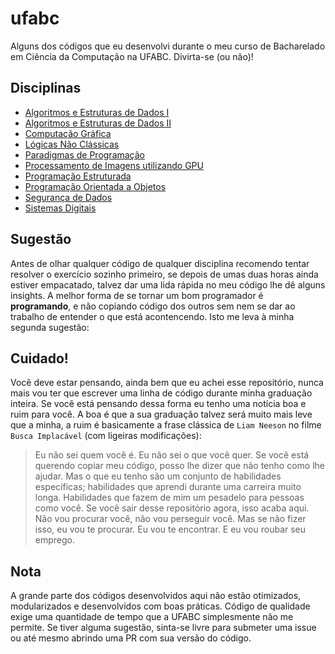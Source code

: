 # ufabc

Alguns dos códigos que eu desenvolvi durante o meu curso de Bacharelado em Ciência da Computação na UFABC. Divirta-se (ou não)!

## Disciplinas

* [Algoritmos e Estruturas de Dados I](aed/README.md)
* [Algoritmos e Estruturas de Dados II](aed_2/README.md)
* [Computação Gráfica](computacao_grafica)
* [Lógicas Não Clássicas](logicas_nao_classicas/README.md)
* [Paradigmas de Programação](paradigmas/README.md)
* [Processamento de Imagens utilizando GPU](programacao_gpu/README.md)
* [Programação Estruturada](programacao_estruturada/README.md)
* [Programação Orientada a Objetos](poo/README.md)
* [Segurança de Dados](seguranca/README.md)
* [Sistemas Digitais](sistemas_digitais/projeto)

## Sugestão

Antes de olhar qualquer código de qualquer disciplina recomendo tentar resolver o exercício sozinho primeiro, se depois de umas duas horas ainda estiver empacatado, talvez dar uma lida rápida no meu código lhe dê alguns insights. A melhor forma de se tornar um bom programador é **programando**, e não copiando código dos outros sem nem se dar ao trabalho de entender o que está acontencendo. Isto me leva à minha segunda sugestão:

## Cuidado!

Você deve estar pensando, ainda bem que eu achei esse repositório, nunca mais vou ter que escrever uma linha de código durante minha graduação inteira. Se você está pensando dessa forma eu tenho uma notícia boa e ruim para você. A boa é que a sua graduação talvez será muito mais leve que a minha, a ruim é basicamente a frase clássica de `Liam Neeson` no filme `Busca Implacável` (com ligeiras modificações):

> Eu não sei quem você é. Eu não sei o que você quer. Se você está querendo copiar meu código, posso lhe dizer que não tenho como lhe ajudar. Mas o que eu tenho são um conjunto de habilidades específicas; habilidades que aprendi durante uma carreira muito longa. Habilidades que fazem de mim um pesadelo para pessoas como você. Se você sair desse repositório agora, isso acaba aqui. Não vou procurar você, não vou perseguir você. Mas se não fizer isso, eu vou te procurar. Eu vou te encontrar. E eu vou roubar seu emprego.

## Nota

A grande parte dos códigos desenvolvidos aqui não estão otimizados, modularizados e desenvolvidos com boas práticas. Código de qualidade exige uma quantidade de tempo que a UFABC simplesmente não me permite. Se tiver alguma sugestão, sinta-se livre para submeter uma issue ou até mesmo abrindo uma PR com sua versão do código.
